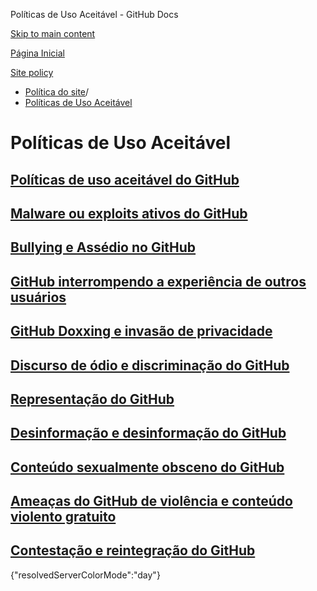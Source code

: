 Políticas de Uso Aceitável - GitHub Docs

[Skip to main content](#main-content)

[Página Inicial](/pt)

[Site policy](/pt/site-policy)

* [Política do site](/pt/site-policy)/
* [Políticas de Uso Aceitável](/pt/site-policy/acceptable-use-policies)

Políticas de Uso Aceitável
==========

[Políticas de uso aceitável do GitHub](/pt/site-policy/acceptable-use-policies/github-acceptable-use-policies)
----------

[Malware ou exploits ativos do GitHub](/pt/site-policy/acceptable-use-policies/github-active-malware-or-exploits)
----------

[Bullying e Assédio no GitHub](/pt/site-policy/acceptable-use-policies/github-bullying-and-harassment)
----------

[GitHub interrompendo a experiência de outros usuários](/pt/site-policy/acceptable-use-policies/github-disrupting-the-experience-of-other-users)
----------

[GitHub Doxxing e invasão de privacidade](/pt/site-policy/acceptable-use-policies/github-doxxing-and-invasion-of-privacy)
----------

[Discurso de ódio e discriminação do GitHub](/pt/site-policy/acceptable-use-policies/github-hate-speech-and-discrimination)
----------

[Representação do GitHub](/pt/site-policy/acceptable-use-policies/github-impersonation)
----------

[Desinformação e desinformação do GitHub](/pt/site-policy/acceptable-use-policies/github-misinformation-and-disinformation)
----------

[Conteúdo sexualmente obsceno do GitHub](/pt/site-policy/acceptable-use-policies/github-sexually-obscene-content)
----------

[Ameaças do GitHub de violência e conteúdo violento gratuito](/pt/site-policy/acceptable-use-policies/github-threats-of-violence-and-gratuitously-violent-content)
----------

[Contestação e reintegração do GitHub](/pt/site-policy/acceptable-use-policies/github-appeal-and-reinstatement)
----------

{"resolvedServerColorMode":"day"}

